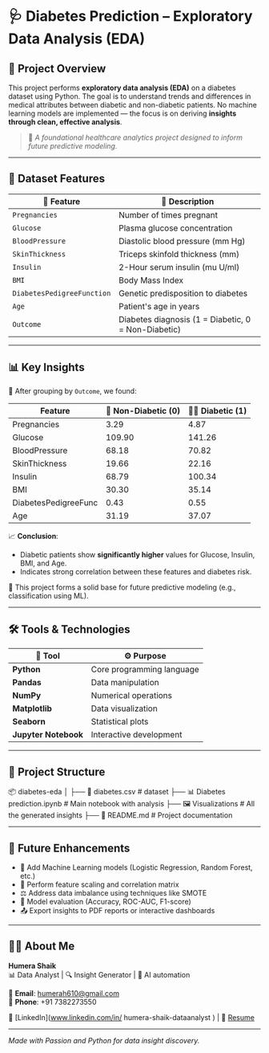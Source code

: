 # 🩺 Diabetes Prediction – Exploratory Data Analysis (EDA)

## 📌 Project Overview

This project performs **exploratory data analysis (EDA)** on a diabetes dataset using Python. The goal is to understand trends and differences in medical attributes between diabetic and non-diabetic patients. No machine learning models are implemented — the focus is on deriving **insights through clean, effective analysis**.

> 🔬 *A foundational healthcare analytics project designed to inform future predictive modeling.*

---

## 🧪 Dataset Features

| 🔹 Feature                | 📝 Description                                   |
|--------------------------|--------------------------------------------------|
| `Pregnancies`            | Number of times pregnant                         |
| `Glucose`                | Plasma glucose concentration                     |
| `BloodPressure`          | Diastolic blood pressure (mm Hg)                 |
| `SkinThickness`          | Triceps skinfold thickness (mm)                  |
| `Insulin`                | 2-Hour serum insulin (mu U/ml)                   |
| `BMI`                    | Body Mass Index                                  |
| `DiabetesPedigreeFunction` | Genetic predisposition to diabetes              |
| `Age`                    | Patient's age in years                           |
| `Outcome`                | Diabetes diagnosis (1 = Diabetic, 0 = Non-Diabetic) |

---

## 📊 Key Insights

🧠 After grouping by `Outcome`, we found:

| Feature              | 🧍 Non-Diabetic (0) | 🧑‍⚕️ Diabetic (1) |
|----------------------|--------------------|------------------|
| Pregnancies          | 3.29               | 4.87             |
| Glucose              | 109.90             | 141.26           |
| BloodPressure        | 68.18              | 70.82            |
| SkinThickness        | 19.66              | 22.16            |
| Insulin              | 68.79              | 100.34           |
| BMI                  | 30.30              | 35.14            |
| DiabetesPedigreeFunc | 0.43               | 0.55             |
| Age                  | 31.19              | 37.07            |

📈 **Conclusion**:
- Diabetic patients show **significantly higher** values for Glucose, Insulin, BMI, and Age.
- Indicates strong correlation between these features and diabetes risk.

📌 This project forms a solid base for future predictive modeling (e.g., classification using ML).

---

## 🛠️ Tools & Technologies

| 🧰 Tool        | ⚙️ Purpose                   |
|---------------|------------------------------|
| **Python**     | Core programming language    |
| **Pandas**     | Data manipulation            |
| **NumPy**      | Numerical operations         |
| **Matplotlib** | Data visualization           |
| **Seaborn**    | Statistical plots            |
| **Jupyter Notebook** | Interactive development |

---

## 📁 Project Structure

📦 diabetes-eda
│
├── 📄 diabetes.csv # dataset
├── 📊 Diabetes prediction.ipynb # Main notebook with analysis
├── 🖼️ Visualizations # All the generated insights
├── 📄 README.md # Project documentation


---

## 🔮 Future Enhancements

- 🔄 Add Machine Learning models (Logistic Regression, Random Forest, etc.)
- 📏 Perform feature scaling and correlation matrix
- ⚖️ Address data imbalance using techniques like SMOTE
- 🧪 Model evaluation (Accuracy, ROC-AUC, F1-score)
- 📤 Export insights to PDF reports or interactive dashboards

---

## 👩‍💻 About Me

**Humera Shaik**  
📊 Data Analyst | 🔍 Insight Generator | 🤖 AI automation

📧 **Email**: humerah610@gmail.com  
📱 **Phone**: +91 7382273550  

🔗 [LinkedIn](www.linkedin.com/in/
humera-shaik-dataanalyst
) | 📄 [Resume]()

---

*Made with Passion and Python for data insight discovery.*



